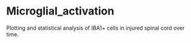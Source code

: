 # Microglial_activation
Plotting and statistical analysis of IBA1+ cells in injured spinal cord over time.
